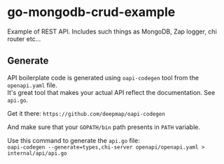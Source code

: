 # go-mongodb-crud-example
Example of REST API. Includes such things as MongoDB, Zap logger, chi router etc...

## Generate

API boilerplate code is generated using `oapi-codegen` tool from the `openapi.yaml` file.  
It's great tool that makes your actual API reflect the documentation. See `api.go`.  

Get it there:
`https://github.com/deepmap/oapi-codegen`

And make sure that your `GOPATH/bin` path presents in `PATH` variable.

Use this command to generate the `api.go` file:  
`oapi-codegen --generate=types,chi-server openapi/openapi.yaml > internal/api/api.go`